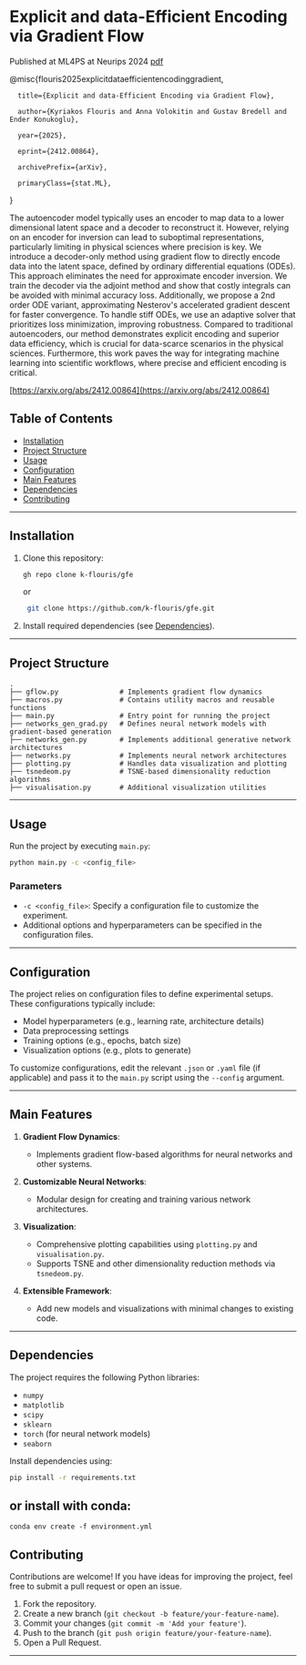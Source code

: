 
# Explicit and data-Efficient Encoding via Gradient Flow

Published at ML4PS at Neurips 2024 [pdf](https://ml4physicalsciences.github.io/2024/files/NeurIPS_ML4PS_2024_56.pdf)


@misc{flouris2025explicitdataefficientencodinggradient,

      title={Explicit and data-Efficient Encoding via Gradient Flow}, 
      
      author={Kyriakos Flouris and Anna Volokitin and Gustav Bredell and Ender Konukoglu},
      
      year={2025},
      
      eprint={2412.00864},
      
      archivePrefix={arXiv},
      
      primaryClass={stat.ML},
}

The autoencoder model typically uses an encoder to map data to a lower dimensional latent space and a decoder to reconstruct it. However, relying on an encoder for inversion can lead to suboptimal representations, particularly limiting in physical sciences where precision is key. We introduce a decoder-only method using gradient flow to directly encode data into the latent space, defined by ordinary differential equations (ODEs). This approach eliminates the need for approximate encoder inversion. We train the decoder via the adjoint method and show that costly integrals can be avoided with minimal accuracy loss. Additionally, we propose a 2nd order ODE variant, approximating Nesterov's accelerated gradient descent for faster convergence. To handle stiff ODEs, we use an adaptive solver that prioritizes loss minimization, improving robustness. Compared to traditional autoencoders, our method demonstrates explicit encoding and superior data efficiency, which is crucial for data-scarce scenarios in the physical sciences. Furthermore, this work paves the way for integrating machine learning into scientific workflows, where precise and efficient encoding is critical.

[https://arxiv.org/abs/2412.00864](https://arxiv.org/abs/2412.00864)

## Table of Contents

- [Installation](#installation)
- [Project Structure](#project-structure)
- [Usage](#usage)
- [Configuration](#configuration)
- [Main Features](#main-features)
- [Dependencies](#dependencies)
- [Contributing](#contributing)

---

## Installation

1. Clone this repository:
   ```bash
   gh repo clone k-flouris/gfe
   ```
   or
    ```bash
     git clone https://github.com/k-flouris/gfe.git
    ```
   
2. Install required dependencies (see [Dependencies](#dependencies)).

---

## Project Structure

```
.
├── gflow.py               # Implements gradient flow dynamics
├── macros.py              # Contains utility macros and reusable functions
├── main.py                # Entry point for running the project
├── networks_gen_grad.py   # Defines neural network models with gradient-based generation
├── networks_gen.py        # Implements additional generative network architectures
├── networks.py            # Implements neural network architectures
├── plotting.py            # Handles data visualization and plotting
├── tsnedeom.py            # TSNE-based dimensionality reduction algorithms
├── visualisation.py       # Additional visualization utilities
```

---

## Usage

Run the project by executing `main.py`:
```bash
python main.py -c <config_file>
```

### Parameters

- `-c <config_file>`: Specify a configuration file to customize the experiment.
- Additional options and hyperparameters can be specified in the configuration files.

---

## Configuration

The project relies on configuration files to define experimental setups. These configurations typically include:

- Model hyperparameters (e.g., learning rate, architecture details)
- Data preprocessing settings
- Training options (e.g., epochs, batch size)
- Visualization options (e.g., plots to generate)

To customize configurations, edit the relevant `.json` or `.yaml` file (if applicable) and pass it to the `main.py` script using the `--config` argument.

---

## Main Features

1. **Gradient Flow Dynamics**:
   - Implements gradient flow-based algorithms for neural networks and other systems.

2. **Customizable Neural Networks**:
   - Modular design for creating and training various network architectures.

3. **Visualization**:
   - Comprehensive plotting capabilities using `plotting.py` and `visualisation.py`.
   - Supports TSNE and other dimensionality reduction methods via `tsnedeom.py`.

4. **Extensible Framework**:
   - Add new models and visualizations with minimal changes to existing code.

---

## Dependencies

The project requires the following Python libraries:

- `numpy`
- `matplotlib`
- `scipy`
- `sklearn`
- `torch` (for neural network models)
- `seaborn`

Install dependencies using:
```bash
pip install -r requirements.txt
```
or install with conda:
---
```
conda env create -f environment.yml
```
## Contributing

Contributions are welcome! If you have ideas for improving the project, feel free to submit a pull request or open an issue.

1. Fork the repository.
2. Create a new branch (`git checkout -b feature/your-feature-name`).
3. Commit your changes (`git commit -m 'Add your feature'`).
4. Push to the branch (`git push origin feature/your-feature-name`).
5. Open a Pull Request.

---
